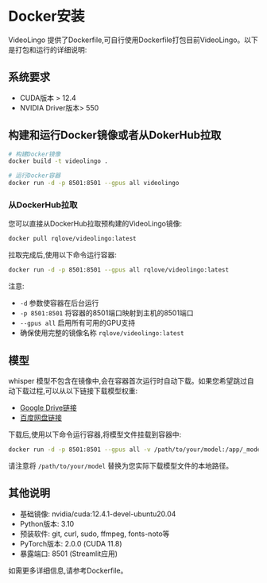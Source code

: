 # Docker安装

VideoLingo 提供了Dockerfile,可自行使用Dockerfile打包目前VideoLingo。以下是打包和运行的详细说明:

## 系统要求

- CUDA版本 > 12.4
- NVIDIA Driver版本> 550

## 构建和运行Docker镜像或者从DokerHub拉取

```bash
# 构建Docker镜像
docker build -t videolingo .

# 运行Docker容器
docker run -d -p 8501:8501 --gpus all videolingo
```

### 从DockerHub拉取

您可以直接从DockerHub拉取预构建的VideoLingo镜像:

```bash
docker pull rqlove/videolingo:latest
```

拉取完成后,使用以下命令运行容器:

```bash
docker run -d -p 8501:8501 --gpus all rqlove/videolingo:latest
```

注意: 
- `-d` 参数使容器在后台运行
- `-p 8501:8501` 将容器的8501端口映射到主机的8501端口
- `--gpus all` 启用所有可用的GPU支持
- 确保使用完整的镜像名称 `rqlove/videolingo:latest`

## 模型

whisper 模型不包含在镜像中,会在容器首次运行时自动下载。如果您希望跳过自动下载过程,可以从以下链接下载模型权重:

- [Google Drive链接](https://drive.google.com/file/d/10gPu6qqv92WbmIMo1iJCqQxhbd1ctyVw/view?usp=drive_link)
- [百度网盘链接](https://pan.baidu.com/s/1hZjqSGVn3z_WSg41-6hCqA?pwd=2kgs)

下载后,使用以下命令运行容器,将模型文件挂载到容器中:

```bash
docker run -d -p 8501:8501 --gpus all -v /path/to/your/model:/app/_model_cache rqlove/videolingo:latest
```

请注意将 `/path/to/your/model` 替换为您实际下载模型文件的本地路径。

## 其他说明

- 基础镜像: nvidia/cuda:12.4.1-devel-ubuntu20.04
- Python版本: 3.10
- 预装软件: git, curl, sudo, ffmpeg, fonts-noto等
- PyTorch版本: 2.0.0 (CUDA 11.8)
- 暴露端口: 8501 (Streamlit应用)

如需更多详细信息,请参考Dockerfile。

